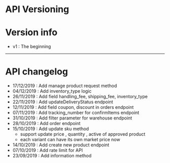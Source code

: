 # API Versioning

# Version info

- v1 : The beginning

---

# API changelog
- 17/12/2019 : Add manage product request method
- 04/12/2019 : Add inventory_type logic
- 26/11/2019 : Add field handling_fee, shipping_fee, inventory_type
- 22/11/2019 : Add updateDeliveryStatus endpoint
- 12/11/2019 : Add field coupon, discount in orders endpoint
- 07/11/2019 : Add tracking_number for confirmItems endpoint
- 31/10/2019 : Add filter parameter for warehouse endpoint
- 28/10/2019 : Add order endpoint
- 15/10/2019 : Add update sku method
    - support update price , quantity , active of approved product
    - each variant can have its own market price now
- 14/10/2019 : Add create new product endpoint
- 07/10/2019 : Add rate limit for API
- 23/09/2019 : Add information method
